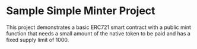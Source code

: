 # Sample Simple Minter Project

This project demonstrates a basic ERC721 smart contract with a public mint function that needs a small amount of the native token to be paid and has a fixed supply limit of 1000.
